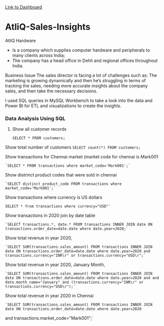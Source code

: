 [Link to Dashboard](https://www.novypro.com/project/atliq-hardware-sales-insights-1)


# AtliQ-Sales-Insights

AtliQ Hardware
- Is a company which supplies computer hardware and peripherals to many clients across India;
- The company has a head office in Dehli and regional offices throughout India.

Business Issue
The sales director is facing a lot of challenges such as:
The marketing is growing dynamically and then he’s struggling in terms of tracking the sales, needing more accurate insights about the company sales, and then take the necessary decisions.

I used SQL queries in MySQL Workbench to take a look into the data and Power BI for ETL and visualizations to create the insights.

### Data Analysis Using SQL

1. Show all customer records

    `SELECT * FROM customers;`

 Show total number of customers
       `SELECT count(*) FROM customers;`

 Show transactions for Chennai market (market code for chennai is Mark001

    `SELECT * FROM transactions where market_code='Mark001';`

 Show distrinct product codes that were sold in chennai

    `SELECT distinct product_code FROM transactions where market_code='Mark001';`

 Show transactions where currency is US dollars

    SELECT * from transactions where currency="USD"`

 Show transactions in 2020 join by date table

    `SELECT transactions.*, date.* FROM transactions INNER JOIN date ON transactions.order_date=date.date where date.year=2020;`

 Show total revenue in year 2020,

    `SELECT SUM(transactions.sales_amount) FROM transactions INNER JOIN date ON transactions.order_date=date.date where date.year=2020 and transactions.currency="INR\r" or transactions.currency="USD\r";`
	
Show total revenue in year 2020, January Month,

    `SELECT SUM(transactions.sales_amount) FROM transactions INNER JOIN date ON transactions.order_date=date.date where date.year=2020 and and date.month_name="January" and (transactions.currency="INR\r" or transactions.currency="USD\r");`

 Show total revenue in year 2020 in Chennai

    `SELECT SUM(transactions.sales_amount) FROM transactions INNER JOIN date ON transactions.order_date=date.date where date.year=2020
and transactions.market_code="Mark001";`





